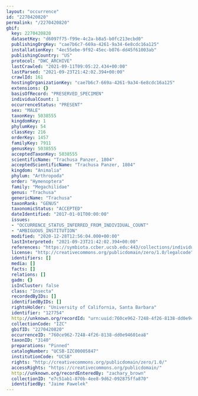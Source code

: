 ```yaml
---
layout: "occurrence"
id: "2270420820"
permalink: "/2270420820"
gbif:
  key: 2270420820
  datasetKey: "d6097f75-f99e-4c2a-b8a5-b0fc213ecbd0"
  publishingOrgKey: "cae7b6c7-669a-4261-9a34-6e8cdc16a125"
  installationKey: "4ec55ebe-9f92-45ec-b076-dd45f61003ab"
  publishingCountry: "US"
  protocol: "DWC_ARCHIVE"
  lastCrawled: "2021-09-11T09:05:22.434+00:00"
  lastParsed: "2021-09-23T21:42:02.394+00:00"
  crawlId: 161
  hostingOrganizationKey: "cae7b6c7-669a-4261-9a34-6e8cdc16a125"
  extensions: {}
  basisOfRecord: "PRESERVED_SPECIMEN"
  individualCount: 1
  occurrenceStatus: "PRESENT"
  sex: "MALE"
  taxonKey: 5038555
  kingdomKey: 1
  phylumKey: 54
  classKey: 216
  orderKey: 1457
  familyKey: 7911
  genusKey: 5038555
  acceptedTaxonKey: 5038555
  scientificName: "Trachusa Panzer, 1804"
  acceptedScientificName: "Trachusa Panzer, 1804"
  kingdom: "Animalia"
  phylum: "Arthropoda"
  order: "Hymenoptera"
  family: "Megachilidae"
  genus: "Trachusa"
  genericName: "Trachusa"
  taxonRank: "GENUS"
  taxonomicStatus: "ACCEPTED"
  dateIdentified: "2017-01-01T00:00:00"
  issues:
  - "OCCURRENCE_STATUS_INFERRED_FROM_INDIVIDUAL_COUNT"
  - "AMBIGUOUS_INSTITUTION"
  modified: "2020-12-28T12:56:04.000+00:00"
  lastInterpreted: "2021-09-23T21:42:02.394+00:00"
  references: "https://symbiota.ccber.ucsb.edu:443/collections/individual/index.php?occid=127754"
  license: "http://creativecommons.org/publicdomain/zero/1.0/legalcode"
  identifiers: []
  media: []
  facts: []
  relations: []
  gadm: {}
  isInCluster: false
  class: "Insecta"
  recordedByIDs: []
  identifiedByIDs: []
  rightsHolder: "University of California, Santa Barbara"
  identifier: "127754"
  http://unknown.org/recordId: "urn:uuid:760ce962-7248-4f26-8138-dd0e94601ea8"
  collectionCode: "IZC"
  gbifID: "2270420820"
  occurrenceID: "760ce962-7248-4f26-8138-dd0e94601ea8"
  taxonID: "3140"
  preparations: "Pinned"
  catalogNumber: "UCSB-IZC00005847"
  institutionCode: "UCSB"
  rights: "http://creativecommons.org/publicdomain/zero/1.0/"
  accessRights: "https://creativecommons.org/publicdomain/"
  http://unknown.org/recordEnteredBy: "zachary_brown"
  collectionID: "e7c51ab1-870b-4ee8-9d62-092875ffa870"
  identifiedBy: "Jaime Pawelek"
---
```

